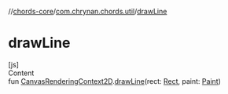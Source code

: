 //[chords-core](../../index.md)/[com.chrynan.chords.util](index.md)/[drawLine](draw-line.md)



# drawLine  
[js]  
Content  
fun [CanvasRenderingContext2D](https://kotlinlang.org/api/latest/jvm/stdlib/org.w3c.dom/-canvas-rendering-context2-d/index.html).[drawLine](draw-line.md)(rect: [Rect](../com.chrynan.chords.graphics/-rect/index.md), paint: [Paint](../com.chrynan.chords.graphics/-paint/index.md))  



